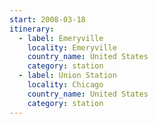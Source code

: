 ```yaml
---
start: 2008-03-18
itinerary:
  - label: Emeryville
    locality: Emeryville
    country_name: United States
    category: station
  - label: Union Station
    locality: Chicago
    country_name: United States
    category: station
---
```

